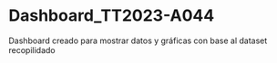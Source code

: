 # Dashboard_TT2023-A044
Dashboard creado para mostrar datos y gráficas con base al dataset recopilidado
